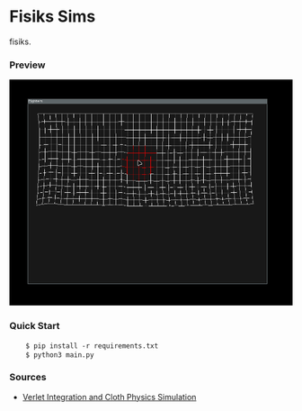 # Fisiks Sims
fisiks. 

### Preview
<center><img src="./preview/cloth.gif" alt="Cloth Sim" width="800" /></center>

### Quick Start
```
    $ pip install -r requirements.txt
    $ python3 main.py
```

### Sources
- [Verlet Integration and Cloth Physics Simulation](https://pikuma.com/blog/verlet-integration-2d-cloth-physics-simulation)